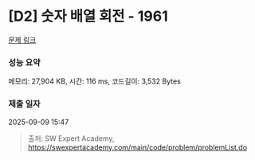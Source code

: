 # [D2] 숫자 배열 회전 - 1961 

[문제 링크](https://swexpertacademy.com/main/code/problem/problemDetail.do?contestProbId=AV5Pq-OKAVYDFAUq) 

### 성능 요약

메모리: 27,904 KB, 시간: 116 ms, 코드길이: 3,532 Bytes

### 제출 일자

2025-09-09 15:47



> 출처: SW Expert Academy, https://swexpertacademy.com/main/code/problem/problemList.do
